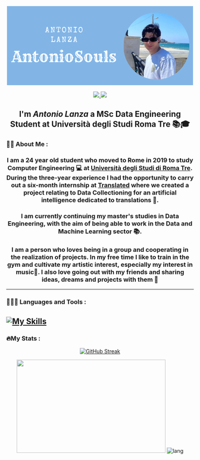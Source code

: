 <div align="center"> 
<img src="./AntonioSouls (2).png"/>
</div>

<p align="center">
    <a href="https://www.linkedin.com/in/antonio-lanza-25a342246/">
        <img src="https://img.shields.io/badge/LinkedIn-blue?logo=linkedin&logoColor=white&style=for-the-badge">
    </a>
    <a href="https://www.instagram.com/antonio.souls.lanza/">
        <img src="https://img.shields.io/badge/Instagram-violet?logo=instagram&logoColor=white&style=for-the-badge">
    </a>
</p>

<h2 align="center"> I'm <em>Antonio Lanza</em> a MSc Data Engineering Student at Università degli Studi Roma Tre 📚🎓
</h2>

### 🤵🏻 About Me :
<h3 align="center"> I am a 24 year old student who moved to Rome in 2019 to study Computer Engineering 💻 at <ins>Università degli Studi di Roma Tre</ins>. During the three-year experience I had the opportunity to carry out a six-month internship at <ins>Translated</ins> where we created a project relating to Data Collectioning for an artificial intelligence dedicated to translations 🤖.
</h3>

<h3 align="center">I am currently continuing my master's studies in Data Engineering, with the aim of being able to work in the Data and Machine Learning sector 📚.
</h3>

<h3 align="center">I am a person who loves being in a group and cooperating in the realization of projects.
In my free time I like to train in the gym and cultivate my artistic interest, especially my interest in music🎵. I also love going out with my friends and sharing ideas, dreams and projects with them 🍻
</h3>

---
### 🧑🏻‍💻 Languages and Tools :
[![My Skills](https://skillicons.dev/icons?i=c,cs,java,py,html,css,spring,git,github,postgres,docker,eclipse,idea,vscode,mysql,wordpress,unity,ubuntu,latex,anaconda,bash,dynamodb,mongodb,figma,powershell)](https://skillicons.dev)
---
### 🔥My Stats :
<p align="center">
    <a href="https://git.io/streak-stats">
        <img src="https://streak-stats.demolab.com?user=AntonioSouls&theme=radical&hide_border=true&locale=it&date_format=j%20M%5B%20Y%5D&mode=weekly" alt="GitHub Streak" />
    </a>
</p>

<p align="center">
<picture>
  <source srcset="https://github-readme-stats.vercel.app/api?title_color=eb349b&icon_color=d49137&text_color=43a5be&custom_title=📈%20GitHub%20Stats&hide_rank=true&show_icons=true&include_all_commits=true&disable_animations=false&locale=en&hide_border=true&theme=transparent&username=AntonioSouls"
    media="(prefers-color-scheme: dark)"
  />
<source srcset="https://github-readme-stats.vercel.app/api?title_color=eb349b&icon_color=d49137&text_color=43a5be&custom_title=📈%20GitHub%20Stats&hide_rank=true&show_icons=true&include_all_commits=true&disable_animations=false&locale=en&hide_border=true&theme=transparent&username=AntonioSouls"
    media="(prefers-color-scheme: light), (prefers-color-scheme: dark)"
  />
  <img src="https://github-readme-stats.vercel.app/api?title_color=eb349b&icon_color=d49137&custom_title=📈%20GitHub%20Stats&hide_rank=true&show_icons=true&include_all_commits=true&disable_animations=false&locale=en&hide_border=true&username=AntonioSouls" width="400" height="250"/>
 </picture>

  <picture>
  <source srcset="https://github-readme-stats.vercel.app/api/top-langs?title_color=eb349b&icon_color=d49137&text_color=43a5be&custom_title=🔥%20Most%20used%20languages&show_icons=true&locale=en&layout=compact&langs_count=8&hide_border=true&theme=transparent&username=AntonioSouls"
    media="(prefers-color-scheme: dark)"
  />
  <source srcset="https://github-readme-stats.vercel.app/api/top-langs?title_color=eb349b&icon_color=d49137&text_color=43a5be&custom_title=🔥%20Most%20used%20languages&show_icons=true&locale=en&layout=compact&langs_count=8&hide_border=true&theme=transparent&username=AntonioSouls"
    media="(prefers-color-scheme: light), (prefers-color-scheme: dark)"
  />
  <img src="https://github-readme-stats.vercel.app/api/top-langs?title_color=eb349b&icon_color=d49137&custom_title=🔥%20Most%20used%20languages&show_icons=true&locale=en&layout=compact&langs_count=8&hide_border=true&username=AntonioSouls" alt="lang" width="400" height="250"/> 
</picture>

</p>
